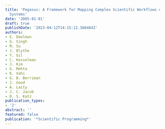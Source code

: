 ```yaml
---
title: 'Pegasus: A Framework for Mapping Complex Scientific Workflows onto Distributed
  Systems'
date: '2005-01-01'
draft: true
publishDate: '2023-04-12T14:15:12.388484Z'
authors:
- E. Deelman
- G. Singh
- M. Su
- J. Blythe
- Y. Gil
- C. Kesselman
- J. Kim
- G. Mehta
- K. Vahi
- G. B. Berriman
- J. Good
- A. Laity
- J. C. Jacob
- D. S. Katz
publication_types:
- '2'
abstract: ''
featured: false
publication: '*Scientific Programming*'
---
```


